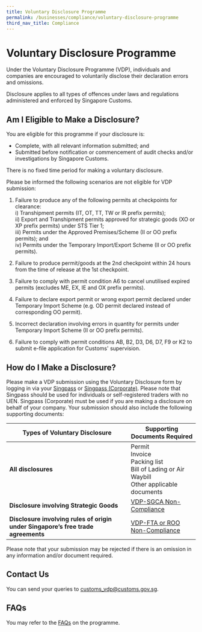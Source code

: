 ```yaml
---
title: Voluntary Disclosure Programme
permalink: /businesses/compliance/voluntary-disclosure-programme
third_nav_title: Compliance
---
```


# Voluntary Disclosure Programme

Under the Voluntary Disclosure Programme (VDP), individuals and companies are encouraged to voluntarily disclose their declaration errors and omissions.

Disclosure applies to all types of offences under laws and regulations administered and enforced by Singapore Customs.

## Am I Eligible to Make a Disclosure?

You are eligible for this programme if your disclosure is:

- Complete, with all relevant information submitted; and
- Submitted before notification or commencement of audit checks and/or investigations by Singapore Customs.

There is no fixed time period for making a voluntary disclosure.

Please be informed the following scenarios are not eligible for VDP submission: </br>
  1)	Failure to produce any of the following permits at checkpoints for clearance: </br>
      i)	Transhipment permits (IT, OT, TT, TW or IR prefix permits); </br>
      ii)	Export and Transhipment permits approved for strategic goods (XO or XP prefix permits) under STS Tier 1; </br>
      iii)	Permits under the Approved Premises/Scheme (II or OO prefix permits); and </br>
      iv)	Permits under the Temporary Import/Export Scheme (II or OO prefix permits).

  2)	Failure to produce permit/goods at the 2nd checkpoint within 24 hours from the time of release at the 1st checkpoint.

  3)	Failure to comply with permit condition A6 to cancel unutilised expired permits (excludes ME, EX, IE and OX prefix permits).
 
  4)	Failure to declare export permit or wrong export permit declared under Temporary Import Scheme (e.g. OD permit declared instead of corresponding OO permit).
 
  5)	Incorrect declaration involving errors in quantity for permits under Temporary Import Scheme (II or OO prefix permits).
 
  6)	Failure to comply with permit conditions AB, B2, D3, D6, D7, F9 or K2 to submit e-file application for Customs' supervision.

## How do I Make a Disclosure?

Please make a VDP submission using the Voluntary Disclosure form by logging in via your [Singpass](https://form.gov.sg/5f43857c9abaf400115f7194) or [Singpass (Corporate)](https://form.gov.sg/5cc8267f09313a001745d0eb). Please note that Singpass should be used for individuals or self-registered traders with no UEN. Singpass (Corporate) must be used if you are making a disclosure on behalf of your company. Your submission should also include the following supporting documents:

| Types of Voluntary Disclosure | Supporting Documents Required |
|--|--|
| **All disclosures** | Permit <br>   Invoice <br>  Packing list <br>  Bill of Lading or Air Waybill <br>   Other applicable documents |
| **Disclosure involving Strategic Goods** | [VDP-SGCA Non-Compliance](/documents/businesses/VDP-SGC-non-compliance.doc) |
| **Disclosure involving rules of origin under Singapore’s free trade agreements** | [VDP-FTA or ROO Non-Compliance](/documents/businesses/VDP-FTA-ROO-non-compliance.doc) |

Please note that your submission may be rejected if there is an omission in any information and/or document required.

## Contact Us

You can send your queries to  [customs_vdp@customs.gov.sg](mailto:customs_vdp@customs.gov.sg).

## FAQs

You may refer to the  [FAQs](https://va.ecitizen.gov.sg/cfp/CustomerPages/Customs/explorefaq.aspx) on the programme.
